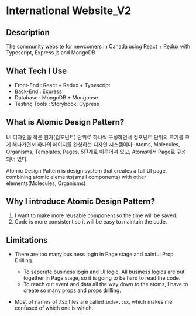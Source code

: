 # International Website_V2

## Description
The community website for newcomers in Canada using React + Redux with Typescript, Express.js and MongoDB

## What Tech I Use
- Front-End     : React + Redux + Typescript
- Back-End      : Express
- Database      : MongoDB + Mongoose
- Testing Tools : Storybook, Cypress

## What is Atomic Design Pattern?
UI 디자인을 작은 원자(컴포넌트) 단위로 하나씩 구성하면서 컴포넌트 단위의 크기를 크게 해나가면서 하나의 페이지를 완성하는 디자인 시스템이다. Atoms, Molecules, Organisms, Templates, Pages, 5단계로 이루어져 있고, Atoms에서 Page로 구성되어 있다.

Atomic Design Pattern is design system that creates a full UI page, combining atomic elements(small components) with other elements(Molecules, Organisms)


## Why I introduce Atomic Design Pattern?
1. I want to make more reusable component so the time will be saved.
2. Code is more consistent so it will be easy to maintain the code.

## Limitations
* There are too many business login in Page stage and painful Prop Drilling.
  * To seperate business login and UI logic, All business logics are put together in Page stage, so it is going to be hard to read the code.
  * To reach out event and data all the way down to the atoms, I have to create so many props and props drilling.

* Most of names of .tsx files are called `index.tsx`, which makes me confused of which one is which.